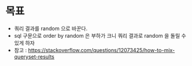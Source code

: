 # 목표
- 쿼리 결과를 random 으로 바꾼다.
- sql 구문으로 order by random 은 부하가 크니 쿼리 결과로 random 을 돌릴 수 있게 하자
- 참고 : https://stackoverflow.com/questions/12073425/how-to-mix-queryset-results

